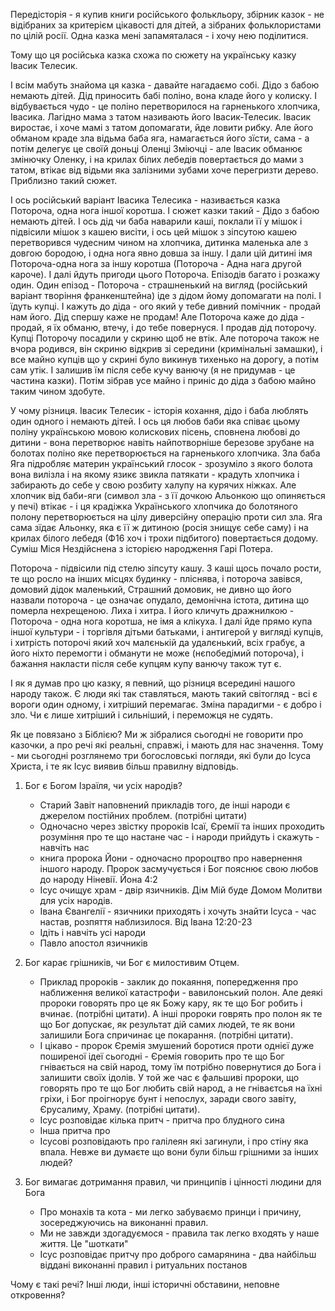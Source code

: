 Передісторія - я купив книги російського фолькльору, збірник казок - не відібраних за критерієм цікавості для дітей, а зібраних фольклористами по цілій росії. Одна казка мені запамяталася - і хочу нею поділитися. 

Тому що ця російська казка схожа по сюжету на українську казку Івасик Телесик. 

І всім мабуть знайома ця казка - давайте нагадаємо собі. Дідо з бабою немають дітей. Дід приносить бабі поліно, вона кладе його у колиску. І відбувається чудо - це поліно перетворилося на гарненького хлопчика, Івасика. Лагідно мама з татом називають його Івасик-Телесик. Івасик виростає, і хоче мамі з татом допомагати, йде ловити рибку. Але його обманом краде зла відьма баба яга, намагається його зїсти, сама - а потім делегує це своїй доньці Оленці Зміючці - але Івасик обманює змінючку Оленку, і на крилах білих лебедів повертається до мами з татом, втікає від відьми яка залізними зубами хоче перегризти дерево. Приблизно такий сюжет.

І ось російський варіант Івасика Телесика - називається казка Потороча, одна нога іншої коротша. 
І сюжет казки такий - Дідо з бабою немають дітей. І ось дід чи баба наварили каші, поклали її у мішок і підвісили мішок з кашею висіти, і ось цей мішок з зіпсутою кашею перетворився чудесним чином на хлопчика, дитинка маленька але з довгою бородою, і одна нога явно довша за іншу. І дали цій дитині імя Потороча-одна нога за іншу коротша (Потороча - Адна нага другой кароче). І далі йдуть пригоди цього Потороча. Епізодів багато і розкажу один. Один епізод - Потороча - страшненький на вигляд (російський варіант творіння франкенштейна) іде з дідом йому допомагати на полі. І їдуть купці. І кажуть до діда - ого який у тебе дивний помічник - продай нам його. Дід спершу каже не продам! Але Потороча каже до діда - продай, я їх обманю, втечу, і до тебе повернуся. І продав дід поторочу. Купці Поторочу посадили у скриню щоб не втік. Але потороча також не вчора родився, він скриню відкрив зі середини (кримінальні замашки), і все майно купців що у скрині було викинув тихенько на дорогу, а потім сам утік. І залишив їм після себе кучу ванючу (я не придумав - це частина казки). Потім зібрав усе майно і приніс до діда з бабою майно таким чином здобуте. 

У чому різниця. Івасик Телесик - історія кохання, дідо і баба люблять один одного і немають дітей. І ось ця любов баби яка співає цьому поліну українською мовою колискових пісень, сповнена любові до дитини - вона перетворює навіть найпотворніше березове зрубане на болотах поліно яке перетворюється на гарненького хлопчика. Зла баба Яга підробляє материн український глосок - зрозуміло з якого болота вона вилізла і на якому язикє звикла патякати - крадуть хлопчика і забирають до себе у свою розбиту халупу на курячих ніжках. Але хлопчик від баби-яги (символ зла - з її дочкою Альонкою що опиняється у печі) втікає - і ця крадіжка Українського хлопчика до болотяного полону перетворюється на цілу диверсійну операцію проти сил зла. Яга сама зїдає Альонку, яка є її ж дитиною (росія знищує себе саму) і на крилах білого лебедя (Ф16 хоч і трохи підбитого) повертається додому. Суміш Міся Нездійснена з історією народження Гарі Потера. 

Потороча - підвісили під стелю зіпсуту кашу. З каші щось почало рости, те що росло на інших місцях будинку - пліснява, і потороча завівся, домовий дідок маленький, Страшний домовик, не дивно що його назвали потороча - це означає опудало, демонічна істота, дитина що померла нехрещеною. Лиха і хитра. І його кличуть дражнилкою - Потороча - одна нога коротша, не імя а клікуха. І далі йде прямо купа іншої культури - і торгівля дітьми батьками, і антигерой у вигляді купців, і хитрість поторочі який хоч малєнькій да удалєнький, всіх грабує, а його ніхто перемогти і обманути не може (нєпобедімий потороча), і бажання накласти після себе купцям купу ванючу також тут є. 

І як я думав про цю казку, я певний, що різниця всередині нашого народу також. Є люди які так ставляться, мають такий світогляд - всі є вороги один одному, і хитріший перемагає. 
Зміна парадигми - є добро і зло. Чи є лише хитріший і сильніший, і переможця не судять.

Як це повязано з Біблією? Ми ж зібралися сьогодні не говорити про казочки, а про речі які реальні, справжі, і мають для нас значення. Тому - ми сьогодні розглянемо три богословські погляди, які були до Ісуса Христа, і те як Ісус виявив більш правилну відповідь.

1. Бог є Богом Ізраїля, чи усіх народів?
   - Старий Завіт наповнений прикладів того, де інші народи є джерелом постійних проблем. (потрібні цитати)
   -  Одночасно через звістку пророків Ісаї, Єремії та інших проходить розуміння про те що настане час - і народи прийдуть і скажуть - навчіть нас
   - книга пророка Йони - одночасно пророцтво про навернення іншого народу. Пророк засмучується і Бог пояснює свою любов до народу Ніневії. Йона 4:2
   - Ісус очищує храм - двір язичників. Дім Мій буде Домом Молитви для усіх народів. 
   - Івана Євангелії - язичники приходять і хочуть знайти Ісуса - час настав, розпяття наблизилося. Від Івана 12:20-23
   - Ідіть і навчіть усі народи
   - Павло апостол язичників


2. Бог карає грішників, чи Бог є милостивим Отцем. 
   - Приклад пророків - заклик до покаяння, попередження про наближення великої катастрофи - вавилонський полон. Але деякі пророки говорять про це як Божу кару, як те що Бог робить і вчинає. (потрібні цитати). А інші пророки говрять про полон як те що Бог допускає, як результат дій самих людей, те як вони залишили Бога спричинає це покарання. (потрібні цитати). 
   - І цікаво - пророк Єремія змушений боротися проти однієї дуже поширеної ідеї сьогодні - Єремія говорить про те що Бог гнівається на свій народ, тому їм потрібно повернутися до Бога і залишити своїх ідолів. У той же час є фальшиві пророки, що говорять про те що Бог любить свій народ, а не гніваєтсья на їхні гріхи, і Бог проігнорує бунт і непослух, заради свого завіту, Єрусалиму, Храму.  (потрібні цитати). 
   - Ісус розповідає кілька притч - притча про блудного сина
   - Інша притча про 
   - Ісусові розповідають про галілеян які загинули, і про стіну яка впала. Невже ви думаєте що вони були більш грішними за інших людей? 


3. Бог вимагає дотримання правил, чи принципів і цінності людини для Бога
   - Про монахів та кота - ми легко забуваємо принци і причину, зосереджуючись на виконанні правил. 
   - Ми не завжди здогадуємося - правила так легко входять у наше життя. Це "шоткати" 
   - Ісус розповідає притчу про доброго самарянина - два найбільш віддані виконанні правил і ритуальних постанов


Чому є такі речі? Інші люди, інші історичні обставини, неповне откровення? 
